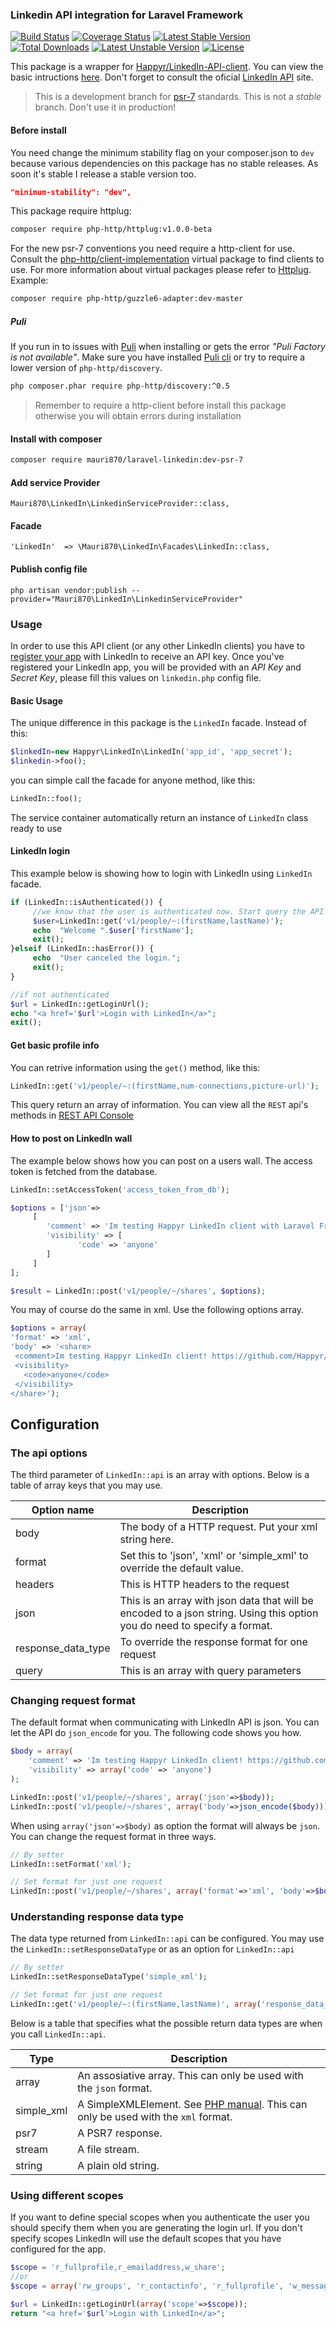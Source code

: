 ### Linkedin API integration for Laravel Framework
[![Build Status](https://travis-ci.org/mauri870/laravel-linkedin.svg?branch=master)](https://travis-ci.org/mauri870/laravel-linkedin) [![Coverage Status](https://coveralls.io/repos/mauri870/laravel-linkedin/badge.svg?branch=master&service=github)](https://coveralls.io/github/mauri870/laravel-linkedin?branch=master) [![Latest Stable Version](https://poser.pugx.org/mauri870/laravel-linkedin/v/stable)](https://packagist.org/packages/mauri870/laravel-linkedin) [![Total Downloads](https://poser.pugx.org/mauri870/laravel-linkedin/downloads)](https://packagist.org/packages/mauri870/laravel-linkedin) [![Latest Unstable Version](https://poser.pugx.org/mauri870/laravel-linkedin/v/unstable)](https://packagist.org/packages/mauri870/laravel-linkedin) [![License](https://poser.pugx.org/mauri870/laravel-linkedin/license)](https://packagist.org/packages/mauri870/laravel-linkedin)

This package is a wrapper for [Happyr/LinkedIn-API-client](https://github.com/Happyr/LinkedIn-API-client).
You can view the basic intructions [here](https://github.com/Happyr/LinkedIn-API-client/blob/master/Readme.md). Don't forget to consult the oficial [LinkedIn API](https://developer.linkedin.com/) site.

> This is a development branch for [psr-7](http://www.php-fig.org/psr/psr-7/) standards. This is not a *stable* branch. Don't use it in production!


#### Before install
You need change the minimum stability flag on your composer.json to `dev` because various dependencies on this package has no stable releases. As soon it's stable I release a stable version too.

```json
"minimum-stability": "dev",
```

This package require httplug:
```bash
composer require php-http/httplug:v1.0.0-beta
```

For the new psr-7 conventions you need require a http-client for use. Consult the [php-http/client-implementation](https://packagist.org/providers/php-http/client-implementation) virtual package to find clients to use. For more information about virtual packages please refer to [Httplug](http://docs.php-http.org/en/latest/httplug/users.html). Example:
                                                                      
```bash
composer require php-http/guzzle6-adapter:dev-master
```

##### Puli

If you run in to issues with [Puli](http://docs.puli.io/en/latest/) when installing or gets the error *"Puli Factory is not available"*.
Make sure you have installed [Puli cli](http://docs.puli.io/en/latest/installation.html) or try to require a lower version
of `php-http/discovery`.

```bash
php composer.phar require php-http/discovery:^0.5
```

> Remember to require a http-client before install this package otherwise you will obtain errors during installation

#### Install with composer
```bash
composer require mauri870/laravel-linkedin:dev-psr-7
```

#### Add service Provider
```
Mauri870\LinkedIn\LinkedinServiceProvider::class,
```

#### Facade
```
'LinkedIn'  => \Mauri870\LinkedIn\Facades\LinkedIn::class,
```

#### Publish config file
```
php artisan vendor:publish --provider="Mauri870\LinkedIn\LinkedinServiceProvider"
```

### Usage

In order to use this API client (or any other LinkedIn clients) you have to [register your app](https://www.linkedin.com/developer/apps) 
with LinkedIn to receive an API key. Once you've registered your LinkedIn app, you will be provided with
an *API Key* and *Secret Key*, please fill this values on `linkedin.php` config file.

#### Basic Usage
The unique difference in this package is the `LinkedIn` facade. Instead of this:
```php
$linkedIn=new Happyr\LinkedIn\LinkedIn('app_id', 'app_secret');
$linkedin->foo();
```
you can simple call the facade for anyone method, like this:
```php
LinkedIn::foo();
```
The service container automatically return an instance of `LinkedIn` class ready to use

#### LinkedIn login

This example below is showing how to login with LinkedIn using `LinkedIn` facade.

```php 
if (LinkedIn::isAuthenticated()) {
     //we know that the user is authenticated now. Start query the API
     $user=LinkedIn::get('v1/people/~:(firstName,lastName)');
     echo  "Welcome ".$user['firstName'];
     exit();
}elseif (LinkedIn::hasError()) {
     echo  "User canceled the login.";
     exit();
}

//if not authenticated
$url = LinkedIn::getLoginUrl();
echo "<a href='$url'>Login with LinkedIn</a>";
exit();
```


#### Get basic profile info
You can retrive information using the `get()` method, like this:
```php
LinkedIn::get('v1/people/~:(firstName,num-connections,picture-url)');
```
This query return an array of information. You can view all the `REST` api's methods in [REST API Console](https://apigee.com/console/linkedin)

#### How to post on LinkedIn wall

The example below shows how you can post on a users wall. The access token is fetched from the database. 

```php
LinkedIn::setAccessToken('access_token_from_db');

$options = ['json'=>
     [
        'comment' => 'Im testing Happyr LinkedIn client with Laravel Framework! https://github.com/mauri870/laravel-linkedin',
        'visibility' => [
               'code' => 'anyone'
        ]
     ]
];

$result = LinkedIn::post('v1/people/~/shares', $options);
```


You may of course do the same in xml. Use the following options array.
```php
$options = array(
'format' => 'xml',
'body' => '<share>
 <comment>Im testing Happyr LinkedIn client! https://github.com/Happyr/LinkedIn-API-client</comment>
 <visibility>
   <code>anyone</code>
 </visibility>
</share>');
```

## Configuration

### The api options

The third parameter of `LinkedIn::api` is an array with options. Below is a table of array keys that you may use. 

| Option name | Description
| ----------- | -----------
| body | The body of a HTTP request. Put your xml string here. 
| format | Set this to 'json', 'xml' or 'simple_xml' to override the default value.
| headers | This is HTTP headers to the request
| json | This is an array with json data that will be encoded to a json string. Using this option you do need to specify a format. 
| response_data_type | To override the response format for one request 
| query | This is an array with query parameters



### Changing request format

The default format when communicating with LinkedIn API is json. You can let the API do `json_encode` for you. 
The following code shows you how. 

```php
$body = array(
    'comment' => 'Im testing Happyr LinkedIn client! https://github.com/Happyr/LinkedIn-API-client',
    'visibility' => array('code' => 'anyone')
);

LinkedIn::post('v1/people/~/shares', array('json'=>$body));
LinkedIn::post('v1/people/~/shares', array('body'=>json_encode($body)));
```

When using `array('json'=>$body)` as option the format will always be `json`. You can change the request format in three ways.

```php
// By setter
LinkedIn::setFormat('xml');

// Set format for just one request
LinkedIn::post('v1/people/~/shares', array('format'=>'xml', 'body'=>$body));
```


### Understanding response data type

The data type returned from `LinkedIn::api` can be configured. You may use the
`LinkedIn::setResponseDataType` or as an option for `LinkedIn::api`

```php
// By setter
LinkedIn::setResponseDataType('simple_xml');

// Set format for just one request
LinkedIn::get('v1/people/~:(firstName,lastName)', array('response_data_type'=>'psr7'));

```

Below is a table that specifies what the possible return data types are when you call `LinkedIn::api`.

| Type | Description
| ------ | ------------
| array | An assosiative array. This can only be used with the `json` format.
| simple_xml | A SimpleXMLElement. See [PHP manual](http://php.net/manual/en/class.simplexmlelement.php). This can only be used with the `xml` format.
| psr7 | A PSR7 response.
| stream | A file stream.
| string | A plain old string.

### Using different scopes

If you want to define special scopes when you authenticate the user you should specify them when you are generating the 
login url. If you don't specify scopes LinkedIn will use the default scopes that you have configured for the app.  

```php
$scope = 'r_fullprofile,r_emailaddress,w_share';
//or 
$scope = array('rw_groups', 'r_contactinfo', 'r_fullprofile', 'w_messages');

$url = LinkedIn::getLoginUrl(array('scope'=>$scope));
return "<a href='$url'>Login with LinkedIn</a>";
```
